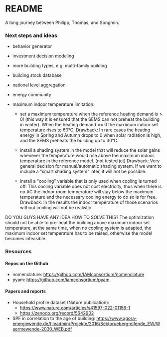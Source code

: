 # README

A long journey between Philipp, Thomas, and Songmin.


### Next steps and ideas

- behavior generator
- investment decision modeling
- more building types, e.g. multi-family building
- building stock database
- national level aggregation
- energy community

- maximum indoor temperature limitation:
  - set a maximum temperature when the reference heating demand is > 0! (this way it is ensured that the SEMS can 
     not preheat the building in winter). When the heating demand == 0 the maximum indoor set temperature rises to 60°C. 
    Drawback: In rare cases the heating energy in Spring and Autumn drops to 0 
     when solar radiation is high, and the SEMS preheats the building up to 30°C.

  - install a shading system in the model that will reduce the solar gains whenever the temperature would rise above 
    the maximum indoor temperature in the reference model. (not tested jet)
    Drawback: Very general decision for manual/automatic shading system. If we want to include a "smart shading system"
              later, it will not be possible. 

  - install a "cooling" variable that is only used when cooling is turned off. This cooling variable does not cost
    electricity, thus when there is no AC the indoor room temperature will stay below the maximum temperature and 
    the necessary cooling energy to do so is for free. 
    Drawback: In the results the indoor temperature of those scenarios without cooling will not be realistic

DO YOU GUYS HAVE ANY IDEA HOW TO SOLVE THIS? The optimization should not be able to pre-heat the building above 
maximum indoor set temperature, at the same time, when no cooling system is adapted, the maximum indoor set temperature
has to be raised, otherwise the model becomes infeasible.

### Resources

#### Repos on the Github
 - nomenclature: https://github.com/IAMconsortium/nomenclature
 - pyam: https://github.com/iamconsortium/pyam

#### Papers and reports
 - Household profile dataset (Nature publication): 
    - https://www.nature.com/articles/s41597-022-01156-1
    - https://zenodo.org/record/5642902
 - SPF in correlation to the age of building: https://www.agora-energiewende.de/fileadmin/Projekte/2016/Sektoruebergreifende_EW/Waermewende-2030_WEB.pdf
 